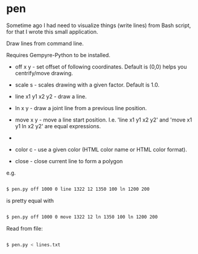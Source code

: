 # pen

Sometime ago I had need to visualize things (write lines) from Bash script, for that
I wrote this small application.  

Draw lines from command line.

Requires Gempyre-Python to be installed.

* off x y - set offset of following coordinates. Default is (0,0) helps you centrify/move drawing. 
  
* scale s - scales drawing with a given factor. Default is 1.0.

* line x1 y1 x2 y2 - draw a line.

* ln x y  - draw a joint line from a previous line position.

* move x y - move a line start position. I.e. 'line x1 y1 x2 y2' and 'move x1 y1 ln x2 y2' are equal expressions.  
* 
* color c - use a given color (HTML color name or HTML color format).

* close -  close current line to form a polygon

e.g.

```bash

$ pen.py off 1000 0 line 1322 12 1350 100 ln 1200 200

```

is pretty equal with 

```bash

$ pen.py off 1000 0 move 1322 12 ln 1350 100 ln 1200 200

```

Read from file:

```bash

$ pen.py < lines.txt

```

